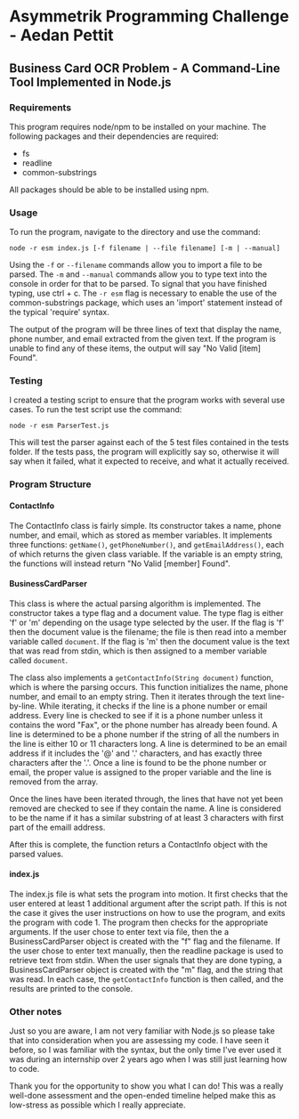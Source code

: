 # Asymmetrik Programming Challenge - Aedan Pettit
## Business Card OCR Problem - A Command-Line Tool Implemented in Node.js
### Requirements
This program requires node/npm to be installed on your machine. 
The following packages and their dependencies are required: 
* fs
* readline
* common-substrings

All packages should be able to be installed using npm.

### Usage
To run the program, navigate to the directory and use the command: 

```node -r esm index.js [-f filename | --file filename] [-m | --manual]```

Using the `-f` or `--filename` commands allow you to import a file to be parsed. 
The `-m` and `--manual` commands allow you to type text into the console in order for that to be parsed.
To signal that you have finished typing, use ctrl + c.
The `-r esm` flag is necessary to enable the use of the common-substrings package, which uses an 'import' statement instead of the typical 'require' syntax.

The output of the program will be three lines of text that display the name, phone number, and email extracted from the given text.
If the program is unable to find any of these items, the output will say "No Valid [item] Found".

### Testing
I created a testing script to ensure that the program works with several use cases. 
To run the test script use the command:

```node -r esm ParserTest.js```

This will test the parser against each of the 5 test files contained in the tests folder. 
If the tests pass, the program will explicitly say so, otherwise it will say when it failed, what it expected to receive, and what it actually received.

### Program Structure
#### ContactInfo
The ContactInfo class is fairly simple.
Its constructor takes a name, phone number, and email, which as stored as member variables.
It implements three functions: `getName()`, `getPhoneNumber()`, and `getEmailAddress()`, each of which returns the given class variable.
If the variable is an empty string, the functions will instead return "No Valid [member] Found".

#### BusinessCardParser
This class is where the actual parsing algorithm is implemented.
The constructor takes a type flag and a document value.
The type flag is either 'f' or 'm' depending on the usage type selected by the user. 
If the flag is 'f' then the document value is the filename; the file is then read into a member variable called `document`.
If the flag is 'm' then the document value is the text that was read from stdin, which is then assigned to a member variable called `document`.

The class also implements a `getContactInfo(String document)` function, which is where the parsing occurs. 
This function initializes the name, phone number, and email to an empty string.
Then it iterates through the text line-by-line. 
While iterating, it checks if the line is a phone number or email address.
Every line is checked to see if it is a phone number unless it contains the word "Fax", or the phone number has already been found.
A line is determined to be a phone number if the string of all the numbers in the line is either 10 or 11 characters long.
A line is determined to be an email address if it includes the '@' and '.' characters, and has exactly three characters after the '.'.
Once a line is found to be the phone number or email, the proper value is assigned to the proper variable and the line is removed from the array.

Once the lines have been iterated through, the lines that have not yet been removed are checked to see if they contain the name.
A line is considered to be the name if it has a similar substring of at least 3 characters with first part of the emaill address.

After this is complete, the function returs a ContactInfo object with the parsed values.

#### index.js
The index.js file is what sets the program into motion.
It first checks that the user entered at least 1 additional argument after the script path.
If this is not the case it gives the user instructions on how to use the program, and exits the program with code 1.
The program then checks for the appropriate arguments.
If the user chose to enter text via file, then the a BusinessCardParser object is created with the "f" flag and the filename.
If the user chose to enter text manually, then the readline package is used to retrieve text from stdin.
When the user signals that they are done typing, a BusinessCardParser object is created with the "m" flag, and the string that was read.
In each case, the `getContactInfo` function is then called, and the results are printed to the console.

### Other notes
Just so you are aware, I am not very familiar with Node.js so please take that into consideration when you are assessing my code. I have seen it before, so I was familiar with the syntax, but the only time I've ever used it was during an internship over 2 years ago when I was still just learning how to code. 

Thank you for the opportunity to show you what I can do! This was a really well-done assessment and the open-ended timeline helped make this as low-stress as possible which I really appreciate.

